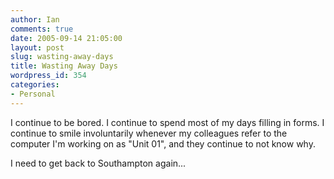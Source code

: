 ```yaml
---
author: Ian
comments: true
date: 2005-09-14 21:05:00
layout: post
slug: wasting-away-days
title: Wasting Away Days
wordpress_id: 354
categories:
- Personal
---
```


I continue to be bored.  I continue to spend most of my days filling in forms.  I continue to smile involuntarily whenever my colleagues refer to the computer I'm working on as "Unit 01", and they continue to not know why.  

I need to get back to Southampton again...  


